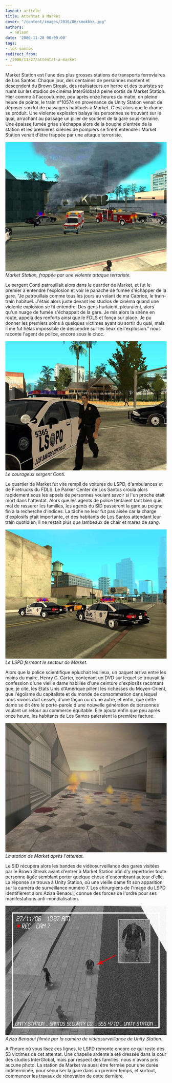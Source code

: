 ```yaml
---
layout: article
title: Attentat à Market
cover: "/content/images/2016/06/smokkkk.jpg"
authors:
  - nelson
date: '2006-11-28 00:00:00'
tags:
- los-santos
redirect_from:
- /2006/11/27/attentat-a-market
---
```


Market Station est l'une des plus grosses stations de transports ferroviaires de Los Santos. Chaque jour, des centaines de personnes montent et descendent du Brown Streak, des réalisateurs en herbe et des touristes se ruent sur les studios de cinéma InterGlobal à peine sortis de Market Station. Hier comme à l'accoutumée, peu après onze heures du matin, en pleine heure de pointe, le train n°10574 en provenance de Unity Station venait de déposer son lot de passagers habituels à Market. C'est alors que le drame se produit. Une violente explosion balaya les personnes se trouvant sur le quai, arrachant au passage un pilier de soutient de la gare sous-terraine. Une épaisse fumée grise s'échappa alors de la bouche d'entrée de la station et les premières sirènes de pompiers se firent entendre : Market Station venait d'être frappée par une attaque terroriste.

![Market Station, frappée par une violente attaque terroriste.](/content/images/2005/01/smokkkk.jpg)
_Market Station, frappée par une violente attaque terroriste._

Le sergent Conti patrouillait alors dans le quartier de Market, et fut le premier à entendre l'explosion et voir le panache de fumée s'échapper de la gare. "Je patrouillais comme tous les jours au volant de ma Caprice, le train-train habituel. J'étais alors juste devant les studios de cinéma quand une violente explosion se fit entendre. Des gens hurlaient, pleuraient, alors qu'un nuage de fumée s'échappait de la gare. Je mis alors la sirène en route, appela des renforts ainsi que le FDLS et fonça sur place. Je pu donner les premiers soins à quelques victimes ayant pu sortir du quai, mais il me fut hélas impossible de descendre sur les lieux de l'explosion." nous raconte l'agent de police, encore sous le choc.

![Le courageux sergent Conti.](/content/images/2005/01/policecop.jpg)
_Le courageux sergent Conti._

Le quartier de Market fut vite rempli de voitures du LSPD, d'ambulances et de Firetrucks du FDLS. Le Parker Center de Los Santos croula alors rapidement sous les appels de personnes voulant savoir si l'un proche était mort dans l'attentat. Alors que les agents de police tentaient tant bien que mal de rassurer les familles, les agents du SID passèrent la gare au peigne fin à la recherche d'indices. La tâche ne leur fut pas aisée car la charge d'explosifs était importante, et des habitants de Los Santos attendant leur train quotidien, il ne restait plus que lambeaux de chair et mares de sang.

![Le LSPD fermant le secteur de Market.](/content/images/2005/01/barragepolice.jpg)
_Le LSPD fermant le secteur de Market._

Alors que la police scientifique épluchait les lieux, un paquet arriva entre les mains du maire, Henry G. Carter, contenant un DVD sur lequel se trouvait la confession d'une vieille dame habillée d'une ceinture d'explosifs racontant que, je cite, les Etats Unis d'Amérique pillent les richesses du Moyen-Orient, que l'égoïsme du capitaliste et du monde de consommation dans lequel nous vivons doit cesser, d'une façon ou d'une autre, et enfin, que cette dame se dit être le porte-parole d'une nouvelle génération de personnes voulant un retour au commerce équitable. Elle ajouta enfin que peu après onze heure, les habitants de Los Santos paieraient la première facture.

![La station de Market après l'attentat.](/content/images/2005/01/stationboum.jpg)
_La station de Market après l'attentat._

Le SID récupéra alors les bandes de vidéosurveillance des gares visitées par le Brown Streak avant d'entrer à Market Station afin d'y répertorier toute personne âgée semblant porter quelque chose d'encombrant autour d'elle. La réponse se trouva à Unity Station, où une vieille dame fit son apparition sur la caméra de surveillance numéro 7. Les chirurgiens de l'image du LSPD identifièrent alors Aziza Benaoui, connue des forces de l'ordre pour ses manifestations anti-mondialisation.

![Aziza Benaoui filmée par la caméra de vidéosurveillance de Unity Station.](/content/images/2005/01/niquerlavieille.jpg)
_Aziza Benaoui filmée par la caméra de vidéosurveillance de Unity Station._

A l'heure où vous lisez ces lignes, le LSPD remonte encore ce qui reste des 53 victimes de cet attentat. Une chapelle ardente a été dressée dans la cour des studios InterGlobal, mais par respect des familles, nous n'avons pris aucune photo. La station de Market va aussi être fermée pour une durée indéterminée, pour sécuriser la gare dans un premier temps, et surtout, commencer les travaux de rénovation de cette dernière.